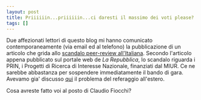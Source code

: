 ```yaml
---
layout: post
title: Priiiiiin...priiiiiin...ci daresti il massimo dei voti please?
tags: []
---
```


Due affezionati lettori di questo blog mi hanno comunicato contemporaneamente (via email ed al telefono) la pubblicazione di un articolo che grida allo [scandalo peer-review all'Italiana](http://www.repubblica.it/interstitial/interstitial1709989.html).
Secondo l'articolo appena pubblicato sul portale web de *La Repubblica*, lo scandalo riguarda i PRIN, i Progetti di Ricerca di Interesse Nazionale, finanziati dal MIUR. Ce ne sarebbe abbastanza per sospendere immediatamente il bando di gara.
Avevamo gia' discusso [qui](http://www.galileonet.it/postdoc/article/165/che-giudichino-gli-altri) il problema del referaggio all'estero.

Cosa avreste fatto voi al posto di Claudio Fiocchi?
